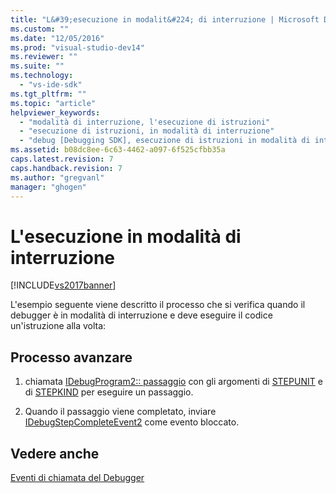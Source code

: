 ```yaml
---
title: "L&#39;esecuzione in modalit&#224; di interruzione | Microsoft Docs"
ms.custom: ""
ms.date: "12/05/2016"
ms.prod: "visual-studio-dev14"
ms.reviewer: ""
ms.suite: ""
ms.technology: 
  - "vs-ide-sdk"
ms.tgt_pltfrm: ""
ms.topic: "article"
helpviewer_keywords: 
  - "modalità di interruzione, l'esecuzione di istruzioni"
  - "esecuzione di istruzioni, in modalità di interruzione"
  - "debug [Debugging SDK], esecuzione di istruzioni in modalità di interruzione"
ms.assetid: b08dc8ee-6c63-4462-a097-6f525cfbb35a
caps.latest.revision: 7
caps.handback.revision: 7
ms.author: "gregvanl"
manager: "ghogen"
---
```

# L&#39;esecuzione in modalit&#224; di interruzione
[!INCLUDE[vs2017banner](../../code-quality/includes/vs2017banner.md)]

L'esempio seguente viene descritto il processo che si verifica quando il debugger è in modalità di interruzione e deve eseguire il codice un'istruzione alla volta:  
  
## Processo avanzare  
  
1.  chiamata [IDebugProgram2:: passaggio](../../extensibility/debugger/reference/idebugprogram2-step.md) con gli argomenti di [STEPUNIT](../../extensibility/debugger/reference/stepunit.md) e di [STEPKIND](../../extensibility/debugger/reference/stepkind.md) per eseguire un passaggio.  
  
2.  Quando il passaggio viene completato, inviare [IDebugStepCompleteEvent2](../../extensibility/debugger/reference/idebugstepcompleteevent2.md) come evento bloccato.  
  
## Vedere anche  
 [Eventi di chiamata del Debugger](../../extensibility/debugger/calling-debugger-events.md)